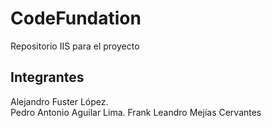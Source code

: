 # CodeFundation
Repositorio IIS para el proyecto

## Integrantes

  Alejandro Fuster López.  
  Pedro Antonio Aguilar Lima.
  Frank Leandro Mejías Cervantes

